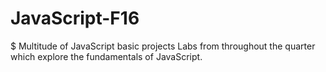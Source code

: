 # JavaScript-F16
$ Multitude of JavaScript basic projects  Labs from throughout the quarter which explore the fundamentals of JavaScript.
